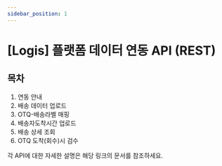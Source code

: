 ```yaml
---
sidebar_position: 1
---
```

# [Logis] 플랫폼 데이터 연동 API (REST)

## 목차

1. 연동 안내
2. 배송 데이터 업로드
3. OTQ-배송라벨 매핑
4. 배송자도착시간 업로드
5. 배송 상세 조회
6. OTQ 도착(회수)시 검수

각 API에 대한 자세한 설명은 해당 링크의 문서를 참조하세요.
